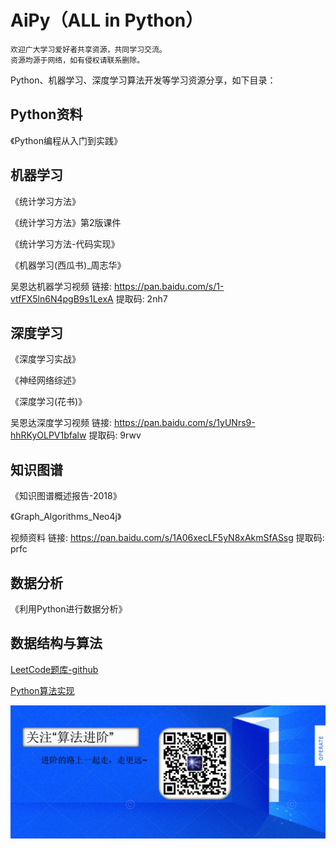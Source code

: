 # AiPy（ALL in Python）


```
欢迎广大学习爱好者共享资源，共同学习交流。
资源均源于网络，如有侵权请联系删除。
```
Python、机器学习、深度学习算法开发等学习资源分享，如下目录：

## Python资料

《Python编程从入门到实践》

## 机器学习

《统计学习方法》

《统计学习方法》第2版课件

《统计学习方法-代码实现》

《机器学习(西瓜书)_周志华》

吴恩达机器学习视频  链接: https://pan.baidu.com/s/1-vtfFX5ln6N4pgB9s1LexA 提取码: 2nh7 


## 深度学习

《深度学习实战》

《神经网络综述》

《深度学习(花书)》

吴恩达深度学习视频  链接: https://pan.baidu.com/s/1yUNrs9-hhRKyOLPV1bfalw 提取码: 9rwv 

## 知识图谱
《知识图谱概述报告-2018》

《Graph_Algorithms_Neo4j》

视频资料 链接: https://pan.baidu.com/s/1A06xecLF5yN8xAkmSfASsg 提取码: prfc 


## 数据分析
《利用Python进行数据分析》


## 数据结构与算法

[LeetCode题库-github](https://github.com/apachecn/Interview/tree/master/docs/Algorithm/Leetcode/Python)

[Python算法实现](https://github.com/TheAlgorithms/Python)



![算法进阶](./Ai_Algo.jpg)
